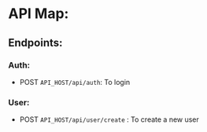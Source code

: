 # API Map:

## Endpoints:

### Auth:

- POST `API_HOST/api/auth`: To login

### User:

- POST `API_HOST/api/user/create` : To create a new user
